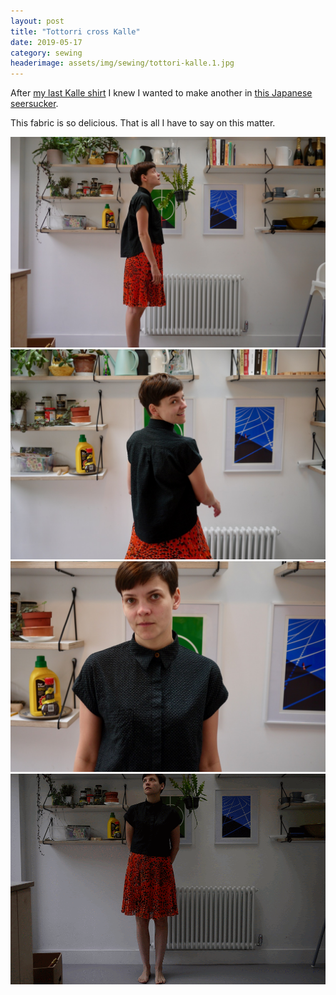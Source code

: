 ```yaml
---
layout: post
title: "Tottorri cross Kalle"
date: 2019-05-17
category: sewing
headerimage: assets/img/sewing/tottori-kalle.1.jpg
---
```


After [my last Kalle shirt](https://alicebartlett.co.uk/blog/bird-shirt) I knew I wanted to make another in [this Japanese seersucker](https://merchantandmills.com/store/cloth/tottorri-cross-black/).

This fabric is so delicious. That is all I have to say on this matter.

![Side view of my shirt](/assets/img/sewing/tottori-kalle.1.jpg)
![Back view of my shirt](/assets/img/sewing/tottori-kalle.2.jpg)
![Front view of my shirt](/assets/img/sewing/tottori-kalle.3.jpg)
![Animated GIF of me in my shirt](/assets/img/sewing/tottori-kalle.gif)
